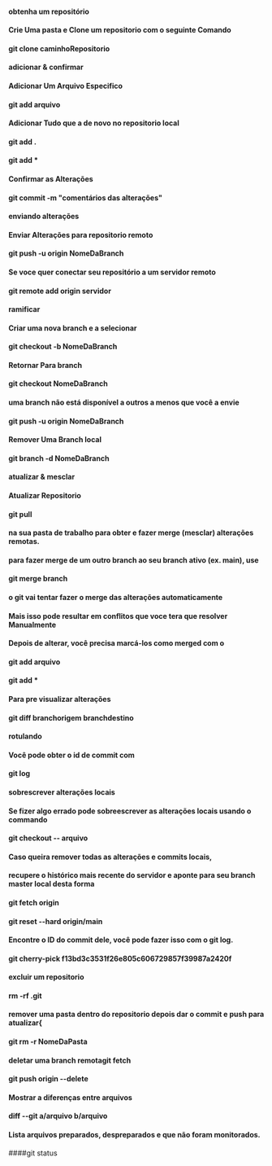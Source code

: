 #### obtenha um repositório
#### Crie Uma pasta e Clone um repositorio com o seguinte Comando

#### git clone caminhoRepositorio




#### adicionar & confirmar
#### Adicionar Um Arquivo Especifico

#### git add arquivo



#### Adicionar Tudo que a de novo no repositorio local

#### git add .
#### git add *


#### Confirmar as Alterações

#### git commit -m "comentários das alterações"





#### enviando alterações
#### Enviar Alterações para repositorio remoto

#### git push -u origin NomeDaBranch


#### Se voce quer conectar seu repositório a um servidor remoto

#### git remote add origin servidor


#### ramificar
#### Criar uma nova branch e a selecionar

#### git checkout -b NomeDaBranch

#### Retornar Para branch

#### git checkout NomeDaBranch


#### uma branch não está disponível a outros a menos que você a envie

#### git push -u origin NomeDaBranch


#### Remover Uma Branch local

#### git branch -d NomeDaBranch



#### atualizar & mesclar
  
#### Atualizar Repositorio

#### git pull

#### na sua pasta de trabalho para obter e fazer merge (mesclar) alterações remotas.
#### para fazer merge de um outro branch ao seu branch ativo (ex. main), use

#### git merge branch


#### o git vai tentar fazer o merge das alterações automaticamente
#### Mais isso pode resultar em conflitos que voce tera que resolver Manualmente
#### Depois de alterar, você precisa marcá-los como merged com o

#### git add arquivo
#### git add *

#### Para pre visualizar alterações

#### git diff branchorigem branchdestino



#### rotulando

#### Você pode obter o id de commit com
#### git log



#### sobrescrever alterações locais

#### Se fizer algo errado pode sobreescrever as alterações locais usando o commando

#### git checkout -- arquivo


#### Caso queira remover todas as alterações e commits locais,
#### recupere o histórico mais recente do servidor e aponte para seu branch master local desta forma

#### git fetch origin
#### git reset --hard origin/main




#### Encontre o ID do commit dele, você pode fazer isso com o git log.

#### git cherry-pick f13bd3c3531f26e805c606729857f39987a2420f




#### excluir um repositorio

#### rm -rf .git





#### remover uma pasta dentro do repositorio depois dar o commit e push para atualizar{

#### git rm -r NomeDaPasta




#### deletar uma branch remotagit fetch

#### git push origin --delete


#### Mostrar a diferenças entre arquivos

#### diff --git a/arquivo b/arquivo




#### Lista arquivos preparados, despreparados e que não foram monitorados.

####git status


